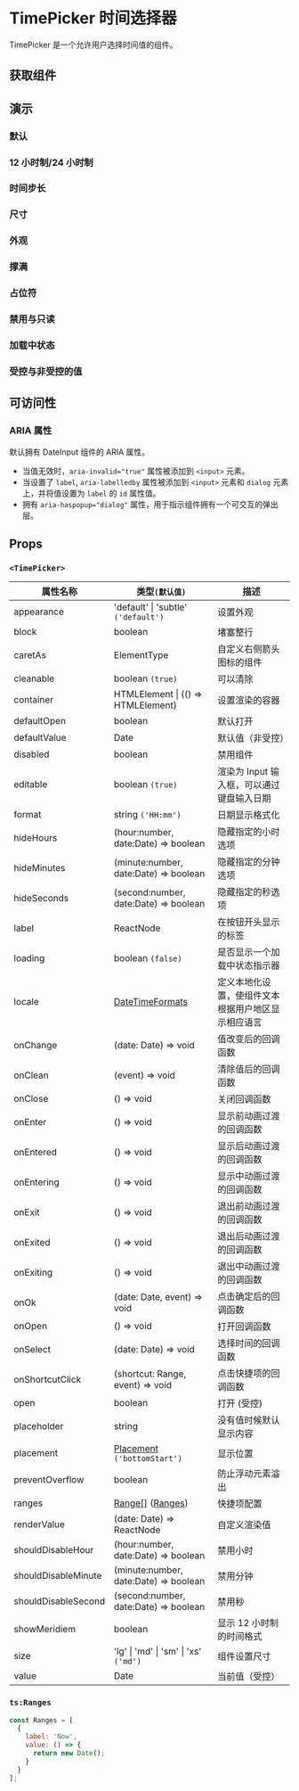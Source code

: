 # TimePicker 时间选择器

TimePicker 是一个允许用户选择时间值的组件。

## 获取组件

<!--{include:<import-guide>}-->

## 演示

### 默认

<!--{include:`basic.md`}-->

### 12 小时制/24 小时制

<!--{include:`meridiem.md`}-->

### 时间步长

<!--{include:`time-step.md`}-->

### 尺寸

<!--{include:`size.md`}-->

### 外观

<!--{include:`appearance.md`}-->

### 撑满

<!--{include:`block.md`}-->

### 占位符

<!--{include:`placeholder.md`}-->

### 禁用与只读

<!--{include:`disabled.md`}-->

### 加载中状态

<!--{include:`loading.md`}-->

### 受控与非受控的值

<!--{include:`controlled.md`}-->

## 可访问性

### ARIA 属性

默认拥有 DateInput 组件的 ARIA 属性。

- 当值无效时，`aria-invalid="true"` 属性被添加到 `<input>` 元素。
- 当设置了 `label`, `aria-labelledby` 属性被添加到 `<input>` 元素和 `dialog` 元素上，并将值设置为 `label` 的 `id` 属性值。
- 拥有 `aria-haspopup="dialog"` 属性，用于指示组件拥有一个可交互的弹出层。

## Props

### `<TimePicker>`

| 属性名称            | 类型`(默认值)`                                                  | 描述                                               |
| ------------------- | --------------------------------------------------------------- | -------------------------------------------------- |
| appearance          | 'default' \| 'subtle' `('default')`                             | 设置外观                                           |
| block               | boolean                                                         | 堵塞整行                                           |
| caretAs             | ElementType                                                     | 自定义右侧箭头图标的组件                           |
| cleanable           | boolean `(true)`                                                | 可以清除                                           |
| container           | HTMLElement \| (() => HTMLElement)                              | 设置渲染的容器                                     |
| defaultOpen         | boolean                                                         | 默认打开                                           |
| defaultValue        | Date                                                            | 默认值（非受控）                                   |
| disabled            | boolean                                                         | 禁用组件                                           |
| editable            | boolean `(true)`                                                | 渲染为 Input 输入框，可以通过键盘输入日期          |
| format              | string `('HH:mm')`                                              | 日期显示格式化                                     |
| hideHours           | (hour:number, date:Date) => boolean                             | 隐藏指定的小时选项                                 |
| hideMinutes         | (minute:number, date:Date) => boolean                           | 隐藏指定的分钟选项                                 |
| hideSeconds         | (second:number, date:Date) => boolean                           | 隐藏指定的秒选项                                   |
| label               | ReactNode                                                       | 在按钮开头显示的标签                               |
| loading             | boolean `(false)`                                               | 是否显示一个加载中状态指示器                       |
| locale              | [DateTimeFormats](/zh/guide/i18n/#date-time-formats)            | 定义本地化设置，使组件文本根据用户地区显示相应语言 |
| onChange            | (date: Date) => void                                            | 值改变后的回调函数                                 |
| onClean             | (event) => void                                                 | 清除值后的回调函数                                 |
| onClose             | () => void                                                      | 关闭回调函数                                       |
| onEnter             | () => void                                                      | 显示前动画过渡的回调函数                           |
| onEntered           | () => void                                                      | 显示后动画过渡的回调函数                           |
| onEntering          | () => void                                                      | 显示中动画过渡的回调函数                           |
| onExit              | () => void                                                      | 退出前动画过渡的回调函数                           |
| onExited            | () => void                                                      | 退出后动画过渡的回调函数                           |
| onExiting           | () => void                                                      | 退出中动画过渡的回调函数                           |
| onOk                | (date: Date, event) => void                                     | 点击确定后的回调函数                               |
| onOpen              | () => void                                                      | 打开回调函数                                       |
| onSelect            | (date: Date) => void                                            | 选择时间的回调函数                                 |
| onShortcutClick     | (shortcut: Range, event) => void                                | 点击快捷项的回调函数                               |
| open                | boolean                                                         | 打开 (受控)                                        |
| placeholder         | string                                                          | 没有值时候默认显示内容                             |
| placement           | [Placement](#code-ts-placement-code) `('bottomStart')`          | 显示位置                                           |
| preventOverflow     | boolean                                                         | 防止浮动元素溢出                                   |
| ranges              | [Range[]](#code-ts-range-code) ([Ranges](#code-ts-ranges-code)) | 快捷项配置                                         |
| renderValue         | (date: Date) => ReactNode                                       | 自定义渲染值                                       |
| shouldDisableHour   | (hour:number, date:Date) => boolean                             | 禁用小时                                           |
| shouldDisableMinute | (minute:number, date:Date) => boolean                           | 禁用分钟                                           |
| shouldDisableSecond | (second:number, date:Date) => boolean                           | 禁用秒                                             |
| showMeridiem        | boolean                                                         | 显示 12 小时制的时间格式                           |
| size                | 'lg' \| 'md' \| 'sm' \| 'xs' `('md')`                           | 组件设置尺寸                                       |
| value               | Date                                                            | 当前值（受控）                                     |

<!--{include:(_common/types/placement.md)}-->
<!--{include:(_common/types/range.md)}-->

### `ts:Ranges`

```js
const Ranges = [
  {
    label: 'Now',
    value: () => {
      return new Date();
    }
  }
];
```
